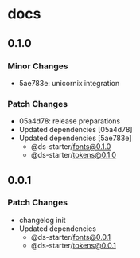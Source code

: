 # docs

## 0.1.0

### Minor Changes

- 5ae783e: unicornix integration

### Patch Changes

- 05a4d78: release preparations
- Updated dependencies [05a4d78]
- Updated dependencies [5ae783e]
  - @ds-starter/fonts@0.1.0
  - @ds-starter/tokens@0.1.0

## 0.0.1

### Patch Changes

- changelog init
- Updated dependencies
  - @ds-starter/fonts@0.0.1
  - @ds-starter/tokens@0.0.1
